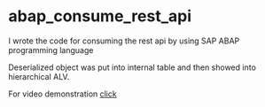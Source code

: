 # abap_consume_rest_api

I wrote the code for consuming the rest api by using SAP ABAP programming language

Deserialized object was put into internal table and then showed into hierarchical ALV.

For video demonstration [click]()
